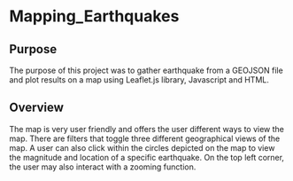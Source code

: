 # Mapping_Earthquakes

## Purpose
The purpose of this project was to gather earthquake from a GEOJSON file and plot results on a map using Leaflet.js library, Javascript and HTML.

## Overview
The map is very user friendly and offers the user different ways to view the map. There are filters that toggle three different geographical views of the map. A user can also click within the circles depicted on the map to view the magnitude and location of a specific earthquake. On the top left corner, the user may also interact with a zooming function. 


